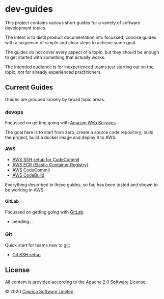 # dev-guides

This project contains various short guides for a variety of software development topics.

The intent is to distil product documentation into focussed, consise guides with a sequence of simple and clear steps to achieve some goal.

The guides do not cover every aspect of a topic, but they should be enough to get started with something that actually works.

The intended audience is for inexperienced teams just starting out on the topic, not for already experienced practitioners.

## Current Guides

Guides are grouped loosely by broad topic areas.

### devops

Focussed on getting going with [Amazon Web Services](https://aws.amazon.com).

The goal here is to start from zero, create a source code repository, build the project, build a docker image and deploy it to AWS.

#### AWS

 * [AWS SSH setup for CodeCommit](devops/aws-ssh.md)
 * [AWS ECR (Elastic Container Registry)](devops/aws-elasticcontainerregistry.md)
 * [AWS CodeCommit](devops/aws-codecommit.md)
 * [AWS CodeBuild](devops/aws-codebuild.md)

Everything described in these guides, so far, has been tested and shown to be working in AWS.

#### GitLab

Focussed on getting going with [GitLab](https://gitlab.com).

 * pending...

### Git

Quick start for teams new to [git](https://git-scm.com):

 * [Git SSH setup](git/git-ssh.md)

## License

All content is provided according to the [Apache 2.0 Software License](https://www.apache.org/licenses/LICENSE-2.0.txt).

&copy; 2020 [Caprica Software Limited](http://capricasoftware.co.uk)
